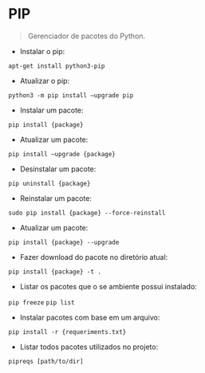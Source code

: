 # PIP

> Gerenciador de pacotes do Python.

- Instalar o pip:

`apt-get install python3-pip`

- Atualizar o pip:

`python3 -m pip install —upgrade pip`

- Instalar um pacote:

`pip install {package}`

- Atualizar um pacote:

`pip install —upgrade {package}`

- Desinstalar um pacote:

`pip uninstall {package}`

- Reinstalar um pacote:

`sudo pip install {package} --force-reinstall`

- Atualizar um pacote:

`pip install {package} --upgrade`

- Fazer download do pacote no diretório atual:

`pip install {package} -t .`

- Listar os pacotes que o se ambiente possui instalado:

`pip freeze`
`pip list`

- Instalar pacotes com base em um arquivo:

`pip install -r {requeriments.txt}`

- Listar todos pacotes utilizados no projeto:

`pipreqs [path/to/dir]`